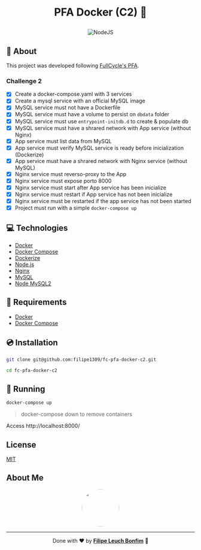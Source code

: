 # <p align="center">PFA Docker (C2) 🐋</p>

<p align="center">
<img src="https://img.shields.io/badge/nodejs-15.0-green" alt="NodeJS"/>
</p>

## 💬 About

This project was developed following [FullCycle's PFA](https://portal.code.education/lms/#/180/164/128/conteudos?projeto=54&fase=253).

### Challenge 2

-   [x] Create a docker-compose.yaml with 3 services
-   [x] Create a mysql service with an official MySQL image
-   [x] MySQL service must not have a Dockerfile
-   [x] MySQL service must have a volume to persist on `dbdata` folder
-   [x] MySQL service must use `entrypoint-initdb.d` to create & populate db
-   [x] MySQL service must have a shrared network with App service (without Nginx)
-   [x] App service must list data from MySQL
-   [x] App service must verify MySQL service is ready before inicialization (Dockerize)
-   [x] App service must have a shrared network with Nginx service (without MySQL)
-   [x] Nginx service must reverso-proxy to the App
-   [x] Nginx service must expose porto 8000
-   [x] Nginx service must start after App service has been inicialize
-   [x] Nginx service must restart if App service has not been inicialize
-   [x] Nginx service must be restarted if the app service has not been started
-   [x] Project must run with a simple `docker-compose up`

## :computer: Technologies

-   [Docker](https://www.docker.com/)
-   [Docker Compose](https://docs.docker.com/compose/)
-   [Dockerize](https://github.com/jwilder/dockerize)
-   [Node.js](https://nodejs.org/en/)
-   [Nginx](https://www.nginx.com/)
-   [MySQL](https://www.mysql.com/)
-   [Node MySQL2](https://www.npmjs.com/package/mysql2)

## :scroll: Requirements

-   [Docker](https://www.docker.com/)
-   [Docker Compose](https://docs.docker.com/compose/)

## :cd: Installation

```sh
git clone git@github.com:filipe1309/fc-pfa-docker-c2.git
```

```sh
cd fc-pfa-docker-c2
```

## :runner: Running

```sh
docker-compose up
```

> docker-compose down to remove containers

Access http://localhost:8000/

## License

[MIT](https://choosealicense.com/licenses/mit/)

## About Me

<p align="center">
    <a style="font-weight: bold" href="https://www.linkedin.com/in/filipe1309/">
    <img style="border-radius:50%" width="100px; "src="https://avatars.githubusercontent.com/u/2081014?s=60&v=4"/>
    </a>
</p>

---

<p align="center">
    Done with ♥ by <a style="font-weight: bold" href="https://www.linkedin.com/in/filipe1309/">Filipe Leuch Bonfim</a> 🖖
</p>
